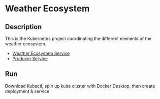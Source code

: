 # Weather Ecosystem

## Description

This is the Kubernetes project coordinating the different elements of the weather ecosystem.

- [Weather Ecosystem Service](https://github.com/jonathanLindquist/weather_ecosystem_service)
- [Producer Service](https://github.com/jonathanLindquist/we_producer_service)

## Run

Download Kubectl, spin up kube cluster with Docker Desktop, then create deployment & service
